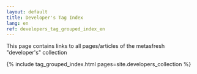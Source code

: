 ```yaml
---
layout: default
title: Developer's Tag Index
lang: en
ref: developers_tag_grouped_index_en
---
```


This page contains links to all pages/articles of the metasfresh "developer's" collection

{% include tag_grouped_index.html pages=site.developers_collection %}
